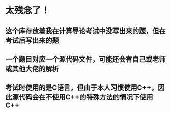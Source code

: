 # 太残念了！

## 这个库存放着我在计算导论考试中没写出来的题，但在考试后写出来的题

## 一个题目对应一个源代码文件，可能还会有自己或老师或其他大佬的解析

## 考试时使用的是C语言，但由于本人习惯使用C++，因此源代码会在不使用C++的特殊方法的情况下使用C++
